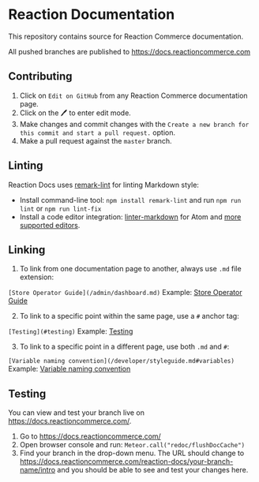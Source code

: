 # Reaction Documentation

This repository contains source for Reaction Commerce documentation.

All pushed branches are published to <https://docs.reactioncommerce.com>

## Contributing

1. Click on `Edit on GitHub` from any Reaction Commerce documentation page.
2. Click on the :pen: to enter edit mode.
3. Make changes and commit changes with the `Create a new branch for this commit and start a pull request.` option.
4. Make a pull request against the `master` branch.

## Linting

Reaction Docs uses [remark-lint](https://github.com/wooorm/remark-lint) for linting Markdown style:

- Install command-line tool: `npm install remark-lint` and run `npm run lint` or `npm run lint-fix`
- Install a code editor integration: [linter-markdown](https://atom.io/packages/linter-markdown) for Atom and [more supported editors](https://github.com/wooorm/remark-lint#editor-integrations).

## Linking

1. To link from one documentation page to another, always use `.md` file extension:

`[Store Operator Guide](/admin/dashboard.md)`
Example: [Store Operator Guide](/admin/dashboard.md)

2. To link to a specific point within the same page, use a `#` anchor tag:

`[Testing](#testing)`
Example: [Testing](#testing)

3. To link to a specific point in a different page, use both `.md` and `#`:

`[Variable naming convention](/developer/styleguide.md#variables)`
Example: [Variable naming convention](/developer/styleguide.md#variables)

### 

## Testing

You can view and test your branch live on <https://docs.reactioncommerce.com/>.

1. Go to <https://docs.reactioncommerce.com/>
2. Open browser console and run: `Meteor.call("redoc/flushDocCache")`
3. Find your branch in the drop-down menu. The URL should change to <https://docs.reactioncommerce.com/reaction-docs/your-branch-name/intro> and you should be able to see and test your changes here.

